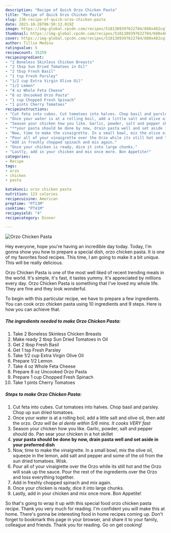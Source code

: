 ```yaml
---
description: "Recipe of Quick Orzo Chicken Pasta"
title: "Recipe of Quick Orzo Chicken Pasta"
slug: 236-recipe-of-quick-orzo-chicken-pasta
date: 2021-10-26T06:50:13.019Z
image: https://img-global.cpcdn.com/recipes/5101389397622784/680x482cq70/orzo-chicken-pasta-recipe-main-photo.jpg
thumbnail: https://img-global.cpcdn.com/recipes/5101389397622784/680x482cq70/orzo-chicken-pasta-recipe-main-photo.jpg
cover: https://img-global.cpcdn.com/recipes/5101389397622784/680x482cq70/orzo-chicken-pasta-recipe-main-photo.jpg
author: Tillie Medina
ratingvalue: 5
reviewcount: 35259
recipeingredient:
- "2 Boneless Skinless Chicken Breasts"
- "2 tbsp Sun Dried Tomatoes in Oil"
- "2 tbsp Fresh Basil"
- "1 tsp Fresh Parsley"
- "1/2 cup Extra Virgin Olive Oil"
- "1/2 Lemon"
- "4 oz Whole Feta Cheese"
- "8 oz Uncooked Orzo Pasta"
- "1 cup Chopped Fresh Spinach"
- "1 pints Cherry Tomatoes"
recipeinstructions:
- "Cut feta into cubes. Cut tomatoes into halves. Chop basil and parsley. Chop up sun dried tomatoes."
- "Once your water is at a rolling boil, add a little salt and olive oil, then add the orzo. *Orzo will be al dente within 5/6 mins. It cooks VERY fast*"
- "Season your chicken how you like. Garlic, powder, salt and pepper should do. Pan sear your chicken in a hot skillet"
- "**your pasta should be done by now, drain pasta well and set aside in your preferred dish**"
- "Now, time to make the vinaigrette. In a small bowl, mix the olive oil, squeeze in the lemon, add salt and pepper and some of the oil from the sun dried tomatoes. Wisk."
- "Pour all of your vinaigrette over the Orzo while its still hot and the Orzo will soak up the sauce. Pour the rest of the ingredients over the Orzo and toss everything together."
- "Add in freshly chopped spinach and mix again."
- "Once your chicken is ready, dice it into large chunks."
- "Lastly, add in your chicken and mix once more. Bon Appetite!"
categories:
- Recipe
tags:
- orzo
- chicken
- pasta

katakunci: orzo chicken pasta 
nutrition: 123 calories
recipecuisine: American
preptime: "PT13M"
cooktime: "PT41M"
recipeyield: "4"
recipecategory: Dinner

---
```



![Orzo Chicken Pasta](https://img-global.cpcdn.com/recipes/5101389397622784/680x482cq70/orzo-chicken-pasta-recipe-main-photo.jpg)

Hey everyone, hope you're having an incredible day today. Today, I'm gonna show you how to prepare a special dish, orzo chicken pasta. It is one of my favorites food recipes. This time, I am going to make it a bit unique. This will be really delicious.



Orzo Chicken Pasta is one of the most well liked of recent trending meals in the world. It's simple, it's fast, it tastes yummy. It's appreciated by millions every day. Orzo Chicken Pasta is something that I've loved my whole life. They are fine and they look wonderful.


To begin with this particular recipe, we have to prepare a few ingredients. You can cook orzo chicken pasta using 10 ingredients and 9 steps. Here is how you can achieve that.

<!--inarticleads1-->

##### The ingredients needed to make Orzo Chicken Pasta:

1. Take 2 Boneless Skinless Chicken Breasts
1. Make ready 2 tbsp Sun Dried Tomatoes in Oil
1. Get 2 tbsp Fresh Basil
1. Get 1 tsp Fresh Parsley
1. Take 1/2 cup Extra Virgin Olive Oil
1. Prepare 1/2 Lemon
1. Take 4 oz Whole Feta Cheese
1. Prepare 8 oz Uncooked Orzo Pasta
1. Prepare 1 cup Chopped Fresh Spinach
1. Take 1 pints Cherry Tomatoes




<!--inarticleads2-->

##### Steps to make Orzo Chicken Pasta:

1. Cut feta into cubes. Cut tomatoes into halves. Chop basil and parsley. Chop up sun dried tomatoes.
1. Once your water is at a rolling boil, add a little salt and olive oil, then add the orzo. *Orzo will be al dente within 5/6 mins. It cooks VERY fast*
1. Season your chicken how you like. Garlic, powder, salt and pepper should do. Pan sear your chicken in a hot skillet
1. **your pasta should be done by now, drain pasta well and set aside in your preferred dish**
1. Now, time to make the vinaigrette. In a small bowl, mix the olive oil, squeeze in the lemon, add salt and pepper and some of the oil from the sun dried tomatoes. Wisk.
1. Pour all of your vinaigrette over the Orzo while its still hot and the Orzo will soak up the sauce. Pour the rest of the ingredients over the Orzo and toss everything together.
1. Add in freshly chopped spinach and mix again.
1. Once your chicken is ready, dice it into large chunks.
1. Lastly, add in your chicken and mix once more. Bon Appetite!




So that's going to wrap it up with this special food orzo chicken pasta recipe. Thank you very much for reading. I'm confident you will make this at home. There's gonna be interesting food in home recipes coming up. Don't forget to bookmark this page in your browser, and share it to your family, colleague and friends. Thank you for reading. Go on get cooking!

